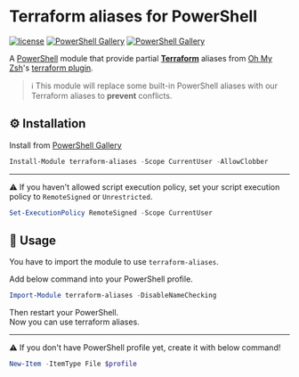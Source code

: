 # Terraform aliases for PowerShell
[![license](https://img.shields.io/github/license/gluons/powershell-git-aliases.svg?style=flat-square)](./LICENSE)
[![PowerShell Gallery](https://img.shields.io/powershellgallery/v/terraform-aliases.svg?style=flat-square)](https://www.powershellgallery.com/packages/terraform-aliases/)
[![PowerShell Gallery](https://img.shields.io/powershellgallery/dt/terraform-aliases.svg?style=flat-square)](https://www.powershellgallery.com/packages/terraform-aliases/)

A [PowerShell](https://microsoft.com/powershell) module that provide partial **[Terraform](https://www.terraform.io/)** aliases from [Oh My Zsh](https://github.com/robbyrussell/oh-my-zsh)'s [terraform plugin](https://github.com/ohmyzsh/ohmyzsh/tree/master/plugins/terraform).

> ℹ️ This module will replace some built-in PowerShell aliases with our Terraform aliases to **prevent** conflicts.

## ⚙️ Installation

Install from [PowerShell Gallery](https://www.powershellgallery.com/packages/terraform-aliases/)

```powershell
Install-Module terraform-aliases -Scope CurrentUser -AllowClobber
```

[//]: # (Or from [Scoop]&#40;https://github.com/ScoopInstaller/Extras/blob/master/bucket/terraform-aliases.json&#41;)

[//]: # ()
[//]: # (```powershell)

[//]: # (scoop bucket add extras)

[//]: # (scoop install terraform-aliases)

[//]: # (```)

---

⚠️ If you haven't allowed script execution policy, set your script execution policy to `RemoteSigned` or `Unrestricted`.

```powershell
Set-ExecutionPolicy RemoteSigned -Scope CurrentUser
```

## 🛂 Usage

You have to import the module to use `terraform-aliases`.

Add below command into your PowerShell profile.

```powershell
Import-Module terraform-aliases -DisableNameChecking
```

Then restart your PowerShell.  
Now you can use terraform aliases.

---

⚠️ If you don't have PowerShell profile yet, create it with below command!

```powershell
New-Item -ItemType File $profile
```
